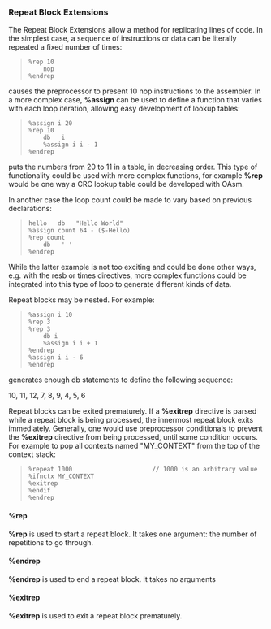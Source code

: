 ### Repeat Block Extensions

 
 The Repeat Block Extensions allow a method for replicating lines of code.  In the simplest case, a sequence of instructions or data can be literally repeated a fixed number of times:
 
>     %rep 10
>         nop
>     %endrep
 
 causes the preprocessor to present 10 nop instructions to the assembler.  In a more complex case, **%assign** can be used to define a function that varies with each loop iteration, allowing easy development of lookup tables:
 
>     %assign i 20
>     %rep 10
>         db   i
>         %assign i i - 1
>     %endrep
 
 puts the numbers from 20 to 11 in a table, in decreasing order.  This type of functionality could be used with more complex functions, for example **%rep** would be one way a CRC lookup table could be developed with OAsm.
 
 In another case the loop count could be made to vary based on previous declarations:
 
>     hello   db   "Hello World"
>     %assign count 64 - ($-Hello)
>     %rep count
>         db   ' '
>     %endrep
 
 While the latter example is not too exciting and could be done other ways, e.g. with the resb or times directives, more complex functions could be integrated into this type of loop to generate different kinds of data.
 
 Repeat blocks may be nested.  For example:
 
>     %assign i 10
>     %rep 3
>     %rep 3
>         db i
>         %assign i i + 1
>     %endrep
>     %assign i i - 6
>     %endrep
 
 generates enough db statements to define the following sequence:
 
 10, 11, 12,  7, 8, 9, 4, 5, 6
 
 Repeat blocks can be exited prematurely.  If a **%exitrep** directive is parsed while a repeat block is being processed, the innermost repeat block exits immediately.  Generally, one would use preprocessor conditionals to prevent the **%exitrep** directive from being processed, until some condition occurs.  For example to pop all contexts named "MY_CONTEXT" from the top of the context stack:
 
>     %repeat 1000                      // 1000 is an arbitrary value
>     %ifnctx MY_CONTEXT
>     %exitrep
>     %endif
>     %endrep


#### %rep

 **%rep** is used to start a repeat block.  It takes one argument:  the number of repetitions to go through.


#### %endrep

 
 **%endrep** is used to end a repeat block.  It takes no arguments


#### %exitrep

 **%exitrep** is used to exit a repeat block prematurely.
  
  
 
 